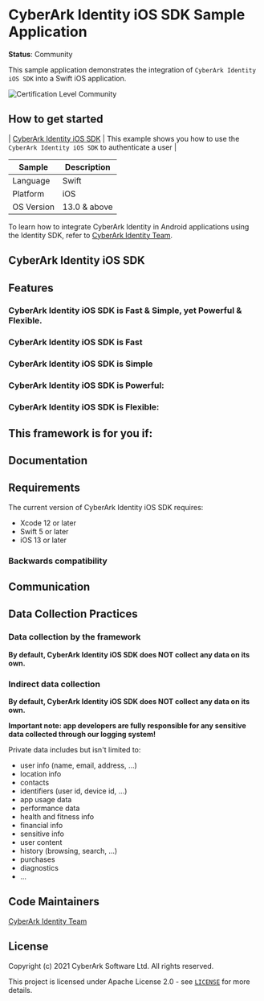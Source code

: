 
# CyberArk Identity iOS SDK Sample Application
**Status**: Community

This sample application demonstrates the integration of `CyberArk Identity iOS SDK` into a Swift iOS application.

![Certification Level Community](https://camo.githubusercontent.com/fc39ec5a52592c929ecd6e7ff4e3d1b7d5a4856c512a5486a5c24a00db6bcf6d/68747470733a2f2f696d672e736869656c64732e696f2f62616467652f43657274696669636174696f6e2532304c6576656c2d436f6d6d756e6974792d3238413734353f6c696e6b3d68747470733a2f2f6769746875622e636f6d2f637962657261726b2f636f6d6d756e6974792f626c6f622f6d61737465722f436f6e6a75722f636f6e76656e74696f6e732f63657274696669636174696f6e2d6c6576656c732e6d64)

## How to get started
| [CyberArk Identity iOS SDK](https://identity-developer.cyberark.com/docs/cyberark-identity-android-sdk) | This example shows you how to use the `CyberArk Identity iOS SDK` to authenticate a user |

| Sample | Description |
|--------|-------------|
| Language | Swift |
| Platform | iOS |
| OS Version | 13.0 & above |

To learn how to integrate CyberArk Identity in Android applications using the Identity SDK, refer to  [CyberArk Identity Team](https://identity-developer.cyberark.com/docs/cyberark-identity-android-sdk).

## CyberArk Identity iOS SDK

## Features

### CyberArk Identity iOS SDK is Fast & Simple, yet Powerful & Flexible.

### CyberArk Identity iOS SDK is Fast

### CyberArk Identity iOS SDK is Simple

### CyberArk Identity iOS SDK is Powerful:

### CyberArk Identity iOS SDK is Flexible:

## This framework is for you if:

## Documentation

## Requirements
The current version of CyberArk Identity iOS SDK requires:
- Xcode 12 or later
- Swift 5 or later
- iOS 13 or later

### Backwards compatibility

## Communication

## Data Collection Practices

### Data collection by the framework

**By default, CyberArk Identity iOS SDK does NOT collect any data on its own.** 

### Indirect data collection 

**By default, CyberArk Identity iOS SDK does NOT collect any data on its own.** 

**Important note: app developers are fully responsible for any sensitive data collected through our logging system!**

Private data includes but isn't limited to:

- user info (name, email, address, ...)
- location info
- contacts
- identifiers (user id, device id, ...)
- app usage data
- performance data
- health and fitness info
- financial info
- sensitive info
- user content
- history (browsing, search, ...)
- purchases
- diagnostics
- ...

## Code Maintainers
[CyberArk Identity Team](https://www.cyberark.com)

<a id="license"></a>
## License
Copyright (c) 2021 CyberArk Software Ltd. All rights reserved.

This project is licensed under Apache License 2.0 - see [`LICENSE`](LICENSE) for more details.

